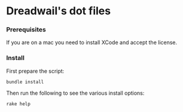 # Dreadwail's dot files

### Prerequisites

If you are on a mac you need to install XCode and accept the license.

### Install

First prepare the script:

`bundle install`

Then run the following to see the various install options:

`rake help`
